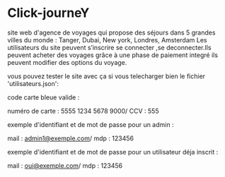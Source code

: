 # Click-journeY

site web d'agence de voyages qui propose des séjours dans 5 grandes villes du monde : Tanger, Dubai, New york, Londres, Amsterdam
Les utilisateurs du site peuvent s’inscrire se connecter ,se deconnecter.Ils peuvent acheter des voyages grâce à une phase de paiement integré ils peuvent modifier des options du voyage.

vous pouvez tester le site avec ça si vous telecharger bien le fichier 'utilisateurs.json': 


code carte bleue valide : 

numéro de carte : 5555 1234 5678 9000/
CCV : 555

exemple d'identifiant et de mot de passe pour un admin :

mail : admin1@exemple.com/
mdp : 123456

exemple d'identifiant et de mot de passe pour un utilisateur déja inscrit :

mail : oui@exemple.com/
mdp : 123456
